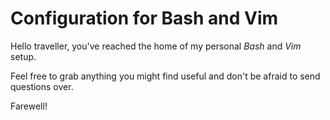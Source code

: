 Configuration for Bash and Vim
==============================

Hello traveller,
you've reached the home of my personal *Bash* and *Vim* setup.

Feel free to grab anything you might find useful and don't be afraid to send questions over.

Farewell!
